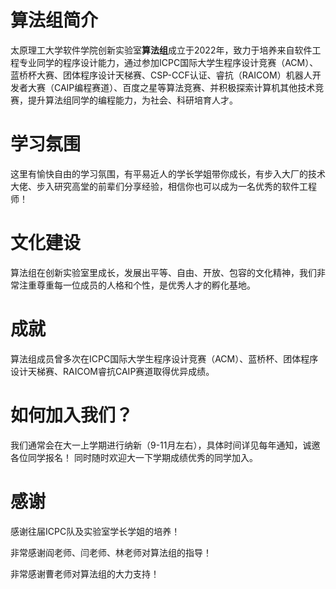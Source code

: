 # 算法组简介
太原理工大学软件学院创新实验室**算法组**成立于2022年，致力于培养来自软件工程专业同学的程序设计能力，通过参加ICPC国际大学生程序设计竞赛（ACM）、蓝桥杯大赛、团体程序设计天梯赛、CSP-CCF认证、睿抗（RAICOM）机器人开发者大赛（CAIP编程赛道）、百度之星等算法竞赛、并积极探索计算机其他技术竞赛，提升算法组同学的编程能力，为社会、科研培育人才。
# 学习氛围
这里有愉快自由的学习氛围，有平易近人的学长学姐带你成长，有步入大厂的技术大佬、步入研究高堂的前辈们分享经验，相信你也可以成为一名优秀的软件工程师！ 
# 文化建设
算法组在创新实验室里成长，发展出平等、自由、开放、包容的文化精神，我们非常注重尊重每一位成员的人格和个性，是优秀人才的孵化基地。
# 成就
算法组成员曾多次在ICPC国际大学生程序设计竞赛（ACM）、蓝桥杯、团体程序设计天梯赛、RAICOM睿抗CAIP赛道取得优异成绩。
# 如何加入我们？
我们通常会在大一上学期进行纳新（9-11月左右），具体时间详见每年通知，诚邀各位同学报名！
同时随时欢迎大一下学期成绩优秀的同学加入。
# 感谢
感谢往届ICPC队及实验室学长学姐的培养！

非常感谢阎老师、闫老师、林老师对算法组的指导！

非常感谢曹老师对算法组的大力支持！
